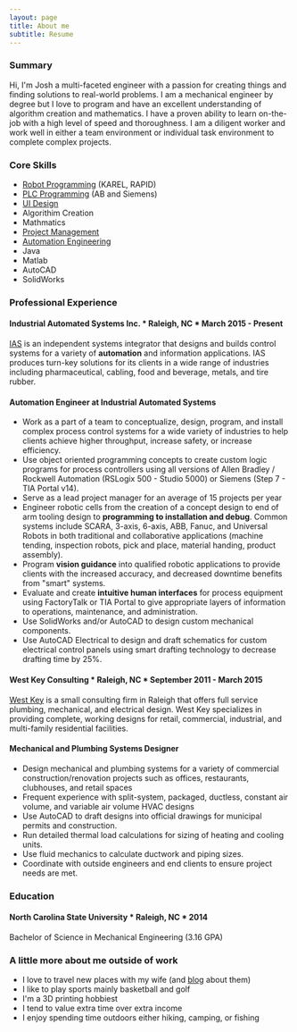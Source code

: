 ```yaml
---
layout: page
title: About me
subtitle: Resume
---
```


### Summary

Hi, I'm Josh a multi-faceted engineer with a passion for creating things and finding solutions to real-world problems. I am a mechanical engineer by degree but I love to program and have an excellent understanding of algorithm creation and mathematics. I have a proven ability to learn on-the-job with a high level of speed and thoroughness. I am a diligent worker and work well in either a team environment or individual task environment to complete complex projects. 

### Core Skills

- [Robot Programming](https://josh-best.github.io/tags/#Robot%20Programming) (KAREL, RAPID)
- [PLC Programming](https://josh-best.github.io/tags/#PLC%20Programming) (AB and Siemens)
- [UI Design](https://josh-best.github.io/tags/#UI%20Design)
- Algorithim Creation
- Mathmatics
- [Project Management](https://josh-best.github.io/tags/#Project%20Management)
- [Automation Engineering](https://josh-best.github.io/tags/#Automation)
- Java
- Matlab
- AutoCAD
- SolidWorks

### Professional Experience
 
 
#### Industrial Automated Systems Inc. * Raleigh, NC * March 2015 - Present
[IAS](http://ias-nc.com/) is an independent systems integrator that designs and builds control systems for a variety of **automation**
and information applications. IAS produces turn-key solutions for its clients in a wide range of industries
including pharmaceutical, cabling, food and beverage, metals, and tire rubber.

#### Automation Engineer at Industrial Automated Systems
- Work as a part of a team to conceptualize, design, program, and install complex process control systems for a wide variety of industries to help clients achieve higher throughput, increase safety, or increase efficiency.
- Use object oriented programming concepts to create custom logic programs for process controllers using all versions of Allen Bradley / Rockwell Automation (RSLogix 500 - Studio 5000) or Siemens (Step 7 - TIA Portal v14).
- Serve as a lead project manager for an average of 15 projects per year
- Engineer robotic cells from the creation of a concept design to end of arm tooling design to **programming to installation and debug**. Common systems include SCARA, 3-axis, 6-axis, ABB, Fanuc, and Universal Robots in both traditional and collaborative applications (machine tending, inspection robots, pick and place, material handing, product assembly).
- Program **vision guidance** into qualified robotic applications to provide clients with the increased accuracy, and decreased downtime benefits from "smart" systems.
- Evaluate and create **intuitive human interfaces** for process equipment using FactoryTalk or TIA Portal to give appropriate layers of information to operations, maintenance, and administration.
- Use SolidWorks and/or AutoCAD to design custom mechanical components.
- Use AutoCAD Electrical to design and draft schematics for custom electrical control panels using smart drafting technology to decrease drafting time by 25%.
 
 
#### West Key Consulting * Raleigh, NC * September 2011 - March 2015
[West Key](http://www.westkeyconsulting.com/) is a small consulting firm in Raleigh that offers full service plumbing, mechanical, and electrical design. West Key specializes in providing complete, working designs for retail, commercial, industrial, and multi-family
residential facilities.

#### Mechanical and Plumbing Systems Designer
- Design mechanical and plumbing systems for a variety of commercial construction/renovation
projects such as offices, restaurants, clubhouses, and retail spaces
- Frequent experience with split-system, packaged, ductless, constant air volume, and variable air
volume HVAC designs
- Use AutoCAD to draft designs into official drawings for municipal permits and construction.
- Run detailed thermal load calculations for sizing of heating and cooling units.
- Use fluid mechanics to calculate ductwork and piping sizes.
- Coordinate with outside engineers and end clients to ensure project needs are met.

### Education


#### North Carolina State University * Raleigh, NC * 2014
Bachelor of Science in Mechanical Engineering (3.16 GPA)


### A little more about me outside of work
- I love to travel new places with my wife (and [blog](https://www.bestcaptured.net/) about them)
- I like to play sports mainly basketball and golf
- I'm a 3D printing hobbiest
- I tend to value extra time over extra income
- I enjoy spending time outdoors either hiking, camping, or fishing
